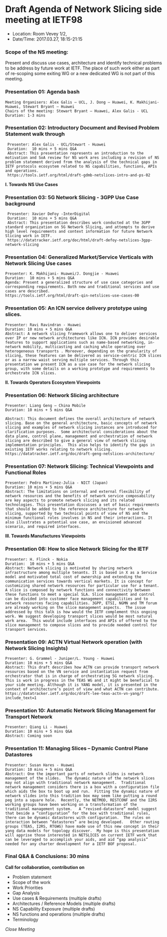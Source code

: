 # Draft Agenda of Network Slicing side meeting at IETF98

- Location: Room Vevey 1/2, 
- Date/Time: 2017.03.27, 18:15-21:15

### Scope of the NS meeting: 
Present and discuss use cases, architecture and identify technical problems to be address by future work at IETF. The place of such work either as part of re-scoping some exiting WG or a new dedicated WG is not part of this meeting.

### Presentation 01: Agenda bash
    Meeting Organisers: Alex Galis – UCL, J. Dong – Huawei, K. Makhijani-Huawei, Stewart Bryant – Huawei
    Chairs of the meeting: Stewart Bryant – Huawei, Alex Galis - UCL
    Duration: 1-3 mins

### Presentation 02: Introductory Document and Revised Problem Statement walk through
     Presenter: Alex Galis - UCL/Stewart - Huawei
     Duration:  10 mins + 5 mins Q&A
     Abstract: This presentation represents an introduction to the motivation and SoA review for NS work ares including a revision of NS problem statement derived from the analysis of the technical gaps in IETF protocols ecosystem related to NS capabilities, functions, APIs and operations.
     https://tools.ietf.org/html/draft-gdmb-netslices-intro-and-ps-02

**I. Towards NS Use Cases**
### Presentation 03: 5G Network Slicing - 3GPP Use Case background
     Presenter: Xavier DeFoy -InterDigital
     Duration:  10 mins + 5 mins Q&A
     Abstract: This presentation describes work conducted at the 3GPP standard organization on 5G Network Slicing, and attempts to derive high level requirements and context information for future Network Slicing work in IETF.
     https://datatracker.ietf.org/doc/html/draft-defoy-netslices-3gpp-network-slicing

### Presentation 04: Generalized Market/Service Verticals with Network Slicing Use cases
    Presenter: K. Makhijani- Huawei/J. Dongjie - Huawei
    Duration:  10 mins + 5 mins Q&A
    Agenda: Present a generalized structure of use case categories and corresponding requirements. Both new and traditional services and use cases are described.
    https://tools.ietf.org/html/draft-qin-netslices-use-cases-00


### Presentation 05: An ICN service delivery prototype using slices.
    Presenter: Ravi Ravindran - Huawei
    Duration: 10 mins + 5 mins Q&A
    Abstract: A network slicing framework allows one to deliver services over IP or new network architectures like ICN. ICN provides desirable features to support applications such as name-based networking, in-network mobility, multicasting and caching while operating over heterogeneous transports . Moreover, depending on the granularity of slicing, these features can be delivered as service-centric ICN slices or as a narrow waist serving multiple services. Through this presentation we present ICN as a use case for the network slicing group, with some details on a working prototype and requirements to orchestrate ICN slices.

**II. Towards Operators Ecosystem Viewpoints**

### Presentation 06: Network Slicing architecture
    Presenter: Liang Geng – China Mobile
    Duration: 10 mins + 5 mins Q&A
    
    Abstract: This document defines the overall architecture of network slicing. Base on the general architecture, basic concepts of network slicing and examples of network slicing instances are introduced for clarification purposes.  Some architectural considerations about the data plane, control plane, management and orchestration of network slicing are described to give a general view of network slicing implementation principles.  This also helps to identify the gaps in existing IETF works relating to network slicing.
    https://datatracker.ietf.org/doc/draft-geng-netslices-architecture/ 

### Presentation 07: Network Slicing: Technical Viewpoints and Functional Roles
    Presenter: Pedro Martinez-Julia - NICT (Japan)
    Duration: 10 mins + 5 mins Q&A
    Abstract: The limitations on internal and external flexibility of network resources and the benefits of network service composability are key aspects to promote network slicing and its related technologies. This presentation discusses a set of basic requirements that should be added to the reference architecture for network slicing, supported by two technical points of view of NS and the minimum functional roles involves in NS and their interactions. It also illustrates a potential use case, an envisioned advanced scenario, and required interfaces.


**III. Towards Manufactures Viewpoints**
### Presentation 08: How to slice Network Slicing for the IETF
    Presenter: H. Flinck - Nokia
    Duration:  10 mins + 5 mins Q&A
    Abstract: Network slicing is motivated by sharing network infrastructure among multiple tenants. It is based in X as a Service model and motivated total cost of ownership and extending the communication services towards vertical markets. It is concept for customizing shared network resources for particular use for a tenant. A slice is composed by network functions and connectivity between these functions to meet a special SLA. Slice management and control can be divided into customer face management capabilities and to network resources facing capabilities. 3GPP, ETSI, NGMN and TM forum   are already working on the slice management aspects.  The issue addressed by this talk is how would the IETF complement this ongoing work. We suggest developing transport slices would be most natural work area.  This would include interfaces and APIs of offered to the slice management to compose slices and to provide needed control for transport services.

### Presentation 09: ACTN Virtual Network operation (with Network Slicing Insights)
    Presenter: G. Grammel - Juniper/L. Young - Huawei
    Duration: 10 mins + 5 mins Q&A
    Abstract: This draft describes how ACTN can provide transport network resources based on the VN service and instantiation request from orchestrator that is in charge of orchestrating 5G network slicing. This is work in progress in the TEAS WG and it might be beneficial to your side meeting. Although it is YANG model, it is presented in the context of architecture’s point of view and what ACTN can contribute.
    https://datatracker.ietf.org/doc/draft-lee-teas-actn-vn-yang/?include_text=1


### Presentation 10: Automatic Network Slicing Management for Transport Network
    Presenter: Qiang Li - Huawei
    Duration: 10 mins + 5 mins Q&A
    Abstract: Coming soon
    
### Presentation 11:  Managing Slices – Dynamic Control Plane Datastores  
    Presenter: Susan Hares - Huawei
    Duration: 10 mins + 5 mins Q&A
    Abstract: One the important parts of network slides is network management of the slides.  The dynamic nature of the network slices may not align with traditional network management.  Traditional network management considers there is a box with a configuration file which aids the box to boot up and run.  Fitting the dynamic nature of network slides into this tradition box may seem like putting a round peg into a square hole.  Recently, the NETMOD, RESTCONF and the I2RS working groups have been working on a transformation of the traditional management system.   A “revised-datastore” model suggest that beside a “configuration” for the box with traditional rules, there can be dynamic datastores with configuration.  The rules on interaction between “datastores” are being developed.   Other routing groups (TEAS, I2RS, RTGWG) have made use of this new concept in their yang data models for topology discover.  My hope is this presentation will apprise those interested in NETSLICES on current IETF work that can be leveraged to accomplish your aids, and aid “gap analysis” needed for any charter development for a IETF BOF proposal.   
 

### Final Q&A & Conclusions: 30 mins

**Call for collaboration, contribution on**
- Problem statement
- Scope of the work
- Work Priorities
- Gap Analysis
- Use cases & Requirements (multiple drafts)
- Architectures / Reference Models (multiple drafts)
- NS Capability Exposure (multiple drafts)
- NS functions and operations (multiple drafts)
- Terminology

*Close Meeting*
